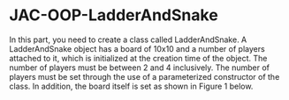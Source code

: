 # JAC-OOP-LadderAndSnake

In this part, you need to create a class called LadderAndSnake. A LadderAndSnake object has a board of 10x10 and a number of players attached to it, which is initialized at the creation time of the object. The number of players must be between 2 and 4 inclusively. The number of players must be set through the use of a parameterized constructor of the class. In addition, the board itself is set as shown in Figure 1 below.